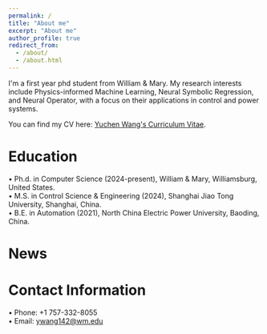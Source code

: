 ```yaml
---
permalink: /
title: "About me"
excerpt: "About me"
author_profile: true
redirect_from: 
  - /about/
  - /about.html
---
```


I'm a first year phd student from William & Mary. 
My research interests include Physics-informed Machine Learning, Neural Symbolic Regression, and Neural Operator, with a focus on their applications in control and power systems.

You can find my CV here: [Yuchen Wang's Curriculum Vitae](../assets/CV.pdf).

Education
======
•	Ph.d. in Computer Science (2024-present), William & Mary, Williamsburg, United States.<br>
•	M.S. in Control Science & Engineering (2024), Shanghai Jiao Tong University, Shanghai, China.<br>
•	B.E. in Automation (2021), North China Electric Power University, Baoding, China.

News
======

Contact Information
======
•	Phone: +1 757-332-8055 <br>
•	Email: ywang142@wm.edu
